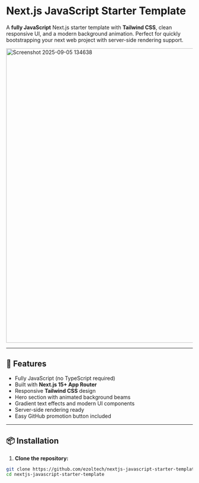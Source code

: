 # Next.js JavaScript Starter Template

A **fully JavaScript** Next.js starter template with **Tailwind CSS**, clean responsive UI, and a modern background animation. Perfect for quickly bootstrapping your next web project with server-side rendering support.

<img width="1534" height="794" alt="Screenshot 2025-09-05 134638" src="https://github.com/user-attachments/assets/c5ae77ae-ba36-41e8-a611-fe7285ff4700" />


---

## 🚀 Features

- Fully JavaScript (no TypeScript required)
- Built with **Next.js 15+ App Router**
- Responsive **Tailwind CSS** design
- Hero section with animated background beams
- Gradient text effects and modern UI components
- Server-side rendering ready
- Easy GitHub promotion button included

---

## 📦 Installation

1. **Clone the repository:**

```bash
git clone https://github.com/ezoltech/nextjs-javascript-starter-template
cd nextjs-javascript-starter-template

